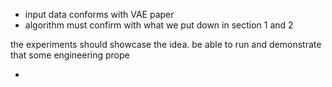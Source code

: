 * input data conforms with VAE paper
* algorithm must confirm with what we put down in section 1 and 2



the experiments should showcase the idea. be able to run and demonstrate that some engineering prope

*